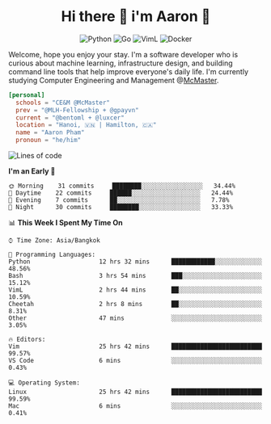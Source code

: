 <h1 align="center">Hi there 👋 i'm Aaron 🐍</h1>

<p align="center">
    <img alt="Python" src="https://img.shields.io/badge/-Python-blue?style=flat-square&logo=python&logoColor=white" />
    <img alt="Go" src="https://img.shields.io/badge/-Golang-46a2f1?style=flat-square&logo=go&logoColor=white" />
    <img alt="VimL" src="https://img.shields.io/badge/-VimL-66d124?style=flat-square&logo=vim&logoColor=white" />
    <img alt="Docker" src="https://img.shields.io/badge/-Docker-1bd7de?style=flat-square&logo=docker&logoColor=white" />
</p>

Welcome, hope you enjoy your stay. I'm a software developer who is curious about machine learning, infrastructure design, and building command line tools that help improve everyone's daily life. I'm currently studying Computer Engineering and Management @[McMaster](https://www.mcmaster.ca/).

```toml
[personal]
  schools = "CE&M @McMaster"
  prev = "@MLH-Fellowship + @gpayvn"
  current = "@bentoml + @luxcer"
  location = "Hanoi, 🇻🇳 | Hamilton, 🇨🇦"
  name = "Aaron Pham"
  pronoun = "he/him"
```


<!--START_SECTION:waka-->
![Lines of code](https://img.shields.io/badge/From%20Hello%20World%20I%27ve%20Written-364213%20lines%20of%20code-blue)

**I'm an Early 🐤** 

```text
🌞 Morning    31 commits     ████████░░░░░░░░░░░░░░░░░   34.44% 
🌆 Daytime    22 commits     ██████░░░░░░░░░░░░░░░░░░░   24.44% 
🌃 Evening    7 commits      ██░░░░░░░░░░░░░░░░░░░░░░░   7.78% 
🌙 Night      30 commits     ████████░░░░░░░░░░░░░░░░░   33.33%

```


📊 **This Week I Spent My Time On** 

```text
⌚︎ Time Zone: Asia/Bangkok

💬 Programming Languages: 
Python                   12 hrs 32 mins      ████████████░░░░░░░░░░░░░   48.56% 
Bash                     3 hrs 54 mins       ███░░░░░░░░░░░░░░░░░░░░░░   15.12% 
VimL                     2 hrs 44 mins       ██░░░░░░░░░░░░░░░░░░░░░░░   10.59% 
Cheetah                  2 hrs 8 mins        ██░░░░░░░░░░░░░░░░░░░░░░░   8.31% 
Other                    47 mins             ░░░░░░░░░░░░░░░░░░░░░░░░░   3.05%

🔥 Editors: 
Vim                      25 hrs 42 mins      █████████████████████████   99.57% 
VS Code                  6 mins              ░░░░░░░░░░░░░░░░░░░░░░░░░   0.43%

💻 Operating System: 
Linux                    25 hrs 42 mins      █████████████████████████   99.59% 
Mac                      6 mins              ░░░░░░░░░░░░░░░░░░░░░░░░░   0.41%

```


<!--END_SECTION:waka-->

<!--
**aarnphm/aarnphm** is a ✨ _special_ ✨ repository because its `README.md` (this file) appears on your GitHub profile.

Here are some ideas to get you started:

- 🔭 I’m currently working on ...
- 🌱 I’m currently learning ...
- 👯 I’m looking to collaborate on ...
- 🤔 I’m looking for help with ...
- 💬 Ask me about ...
- 📫 How to reach me: ...
- 😄 Pronouns: ...
- ⚡ Fun fact: ...
-->
